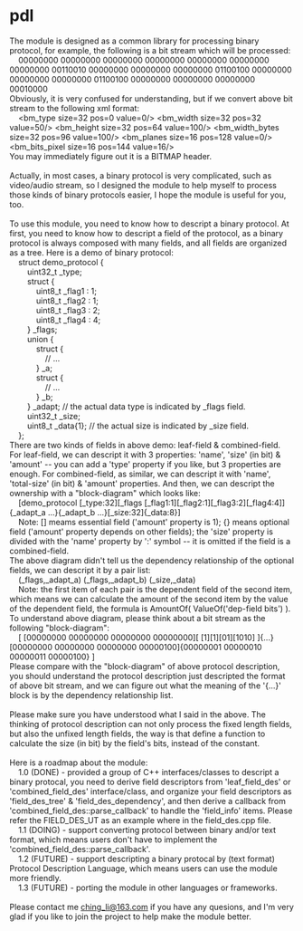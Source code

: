 # pdl

The module is designed as a common library for processing binary protocol, for example, the following is a bit stream which will be processed: <br/>
&nbsp;&nbsp;&nbsp;&nbsp;00000000 00000000 00000000 00000000 00000000 00000000 00000000 00110010 00000000 00000000 00000000 01100100 00000000 00000000 00000000 01100100 00000000 00000000 00000000 00010000 <br/>
Obviously, it is very confused for understanding, but if we convert above bit stream to the following xml format: <br/>
&nbsp;&nbsp;&nbsp;&nbsp;&lt;bm_type size=32 pos=0 value=0/&gt; &lt;bm_width size=32 pos=32 value=50/&gt; &lt;bm_height size=32 pos=64 value=100/&gt; &lt;bm_width_bytes size=32 pos=96 value=100/&gt; &lt;bm_planes size=16 pos=128 value=0/&gt; &lt;bm_bits_pixel size=16 pos=144 value=16/&gt; <br/>
You may immediately figure out it is a BITMAP header. <br/>
<br/>
Actually, in most cases, a binary protocol is very complicated, such as video/audio stream, so I designed the module to help myself to process those kinds of binary protocols easier, I hope the module is useful for you, too.<br/>
<br/>
To use this module, you need to know how to descript a binary protocol. At first, you need to know how to descript a field of the protocol, as a binary protocol is always composed with many fields, and all fields are organized as a tree. Here is a demo of binary protocol: <br/>
&nbsp;&nbsp;&nbsp;&nbsp;struct demo_protocol {                                                                      <br/>
&nbsp;&nbsp;&nbsp;&nbsp;&nbsp;&nbsp;&nbsp;&nbsp;uint32_t _type;                                                     <br/>
&nbsp;&nbsp;&nbsp;&nbsp;&nbsp;&nbsp;&nbsp;&nbsp;struct {                                                            <br/>
&nbsp;&nbsp;&nbsp;&nbsp;&nbsp;&nbsp;&nbsp;&nbsp;&nbsp;&nbsp;&nbsp;&nbsp;uint8_t _flag1 : 1;                         <br/>
&nbsp;&nbsp;&nbsp;&nbsp;&nbsp;&nbsp;&nbsp;&nbsp;&nbsp;&nbsp;&nbsp;&nbsp;uint8_t _flag2 : 1;                         <br/>
&nbsp;&nbsp;&nbsp;&nbsp;&nbsp;&nbsp;&nbsp;&nbsp;&nbsp;&nbsp;&nbsp;&nbsp;uint8_t _flag3 : 2;                         <br/>
&nbsp;&nbsp;&nbsp;&nbsp;&nbsp;&nbsp;&nbsp;&nbsp;&nbsp;&nbsp;&nbsp;&nbsp;uint8_t _flag4 : 4;                         <br/>
&nbsp;&nbsp;&nbsp;&nbsp;&nbsp;&nbsp;&nbsp;&nbsp;} _flags;                                                           <br/>
&nbsp;&nbsp;&nbsp;&nbsp;&nbsp;&nbsp;&nbsp;&nbsp;union {                                                             <br/>
&nbsp;&nbsp;&nbsp;&nbsp;&nbsp;&nbsp;&nbsp;&nbsp;&nbsp;&nbsp;&nbsp;&nbsp;struct {                                    <br/>
&nbsp;&nbsp;&nbsp;&nbsp;&nbsp;&nbsp;&nbsp;&nbsp;&nbsp;&nbsp;&nbsp;&nbsp;&nbsp;&nbsp;&nbsp;&nbsp;// ...              <br/>
&nbsp;&nbsp;&nbsp;&nbsp;&nbsp;&nbsp;&nbsp;&nbsp;&nbsp;&nbsp;&nbsp;&nbsp;} _a;                                       <br/>
&nbsp;&nbsp;&nbsp;&nbsp;&nbsp;&nbsp;&nbsp;&nbsp;&nbsp;&nbsp;&nbsp;&nbsp;struct {                                    <br/>
&nbsp;&nbsp;&nbsp;&nbsp;&nbsp;&nbsp;&nbsp;&nbsp;&nbsp;&nbsp;&nbsp;&nbsp;&nbsp;&nbsp;&nbsp;&nbsp;// ...              <br/>
&nbsp;&nbsp;&nbsp;&nbsp;&nbsp;&nbsp;&nbsp;&nbsp;&nbsp;&nbsp;&nbsp;&nbsp;} _b;                                       <br/>
&nbsp;&nbsp;&nbsp;&nbsp;&nbsp;&nbsp;&nbsp;&nbsp;} _adapt; // the actual data type is indicated by _flags field.     <br/>
&nbsp;&nbsp;&nbsp;&nbsp;&nbsp;&nbsp;&nbsp;&nbsp;uint32_t _size;                                                     <br/>
&nbsp;&nbsp;&nbsp;&nbsp;&nbsp;&nbsp;&nbsp;&nbsp;uint8_t _data{1}; // the actual size is indicated by _size field.   <br/>
&nbsp;&nbsp;&nbsp;&nbsp;};                                                                                          <br/>
There are two kinds of fields in above demo: leaf-field &amp; combined-field. For leaf-field, we can descript it with 3 properties: 'name', 'size' (in bit) &amp; 'amount' -- you can add a 'type' property if you like, but 3 properties are enough. For combined-field, as similar, we can descript it with 'name', 'total-size' (in bit) &amp; 'amount' properties. And then, we can descript the ownership with a &quot;block-diagram&quot; which looks like: <br/>
&nbsp;&nbsp;&nbsp;&nbsp;[demo_protocol [_type:32][_flags [_flag1:1][_flag2:1][_flag3:2][_flag4:4]]{_adapt_a ...}{_adapt_b ...}[_size:32]{_data:8}] <br/>
&nbsp;&nbsp;&nbsp;&nbsp;Note: [] meams essential field ('amount' property is 1); {} means optional field ('amount' property depends on other fields); the 'size' property is divided with the 'name' property by ':' symbol -- it is omitted if the field is a combined-field. <br/>
 The above diagram didn't tell us the dependency relationship of the optional fields, we can descript it by a pair list: <br/>
&nbsp;&nbsp;&nbsp;&nbsp;(_flags,_adapt_a) (_flags,_adapt_b) (_size,_data) <br/>
&nbsp;&nbsp;&nbsp;&nbsp;Note: the first item of each pair is the dependent field of the second item, which means we can calculate the amount of the second item by the value of the dependent field, the formula is AmountOf( ValueOf('dep-field bits') ). <br/>
 To understand above diagram, please think about a bit stream as the following &quot;block-diagram&quot;: <br/>
&nbsp;&nbsp;&nbsp;&nbsp;[ [00000000 00000000 00000000 00000000][ [1][1][01][1010] ]{...}[00000000 00000000 00000000 00000100]{00000001 00000010 00000011 00000100} ] <br/>
Please compare with the &quot;block-diagram&quot; of above protocol description, you should understand the protocol description just descripted the format of above bit stream, and we can figure out what the meaning of the '{...}' block is by the dependency relationship list. <br/>
<br/>
Please make sure you have understood what I said in the above. The thinking of protocol description can not only process the fixed length fields, but also the unfixed length fields, the way is that define a function to calculate the size (in bit) by the field's bits, instead of the constant. <br/>
<br/>
Here is a roadmap about the module: <br/>
&nbsp;&nbsp;&nbsp;&nbsp;1.0 (DONE) - provided a group of C++ interfaces/classes to descript a binary protocal, you need to derive field descriptors from 'leaf_field_des' or 'combined_field_des' interface/class, and organize your field descriptors as 'field_des_tree' &amp; 'field_des_dependency', and then derive a callback from 'combined_field_des::parse_callback' to handle the 'field_info' items. Please refer the FIELD_DES_UT as an example where in the field_des.cpp file. <br/>
&nbsp;&nbsp;&nbsp;&nbsp;1.1 (DOING) - support converting protocol between binary and/or text format, which means users don't have to implement the 'combined_field_des::parse_callback'. <br/>
&nbsp;&nbsp;&nbsp;&nbsp;1.2 (FUTURE) - support descripting a binary protocal by (text format) Protocol Description Language, which means users can use the module more friendly. <br/>
&nbsp;&nbsp;&nbsp;&nbsp;1.3 (FUTURE) - porting the module in other languages or frameworks. <br/>
<br/>
Please contact me ching_li@163.com if you have any quesions, and I'm very glad if you like to join the project to help make the module better. <br/>
